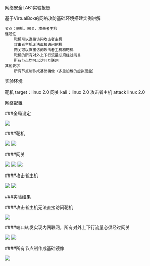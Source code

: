 网络安全LAB1实验报告

基于VirtualBox的网络攻防基础环境搭建实例讲解

    节点：靶机、网关、攻击者主机
    连通性
        靶机可以直接访问攻击者主机
        攻击者主机无法直接访问靶机
        网关可以直接访问攻击者主机和靶机
        靶机的所有对外上下行流量必须经过网关
        所有节点均可以访问互联网
    其他要求
        所有节点制作成基础镜像（多重加载的虚拟硬盘）


实验环境

靶机 target：linux 2.0
网关 kali：linux 2.0
攻击者主机 attack linux 2.0

网络配置

###全局设定

![](https://github.com/LuYe2/ns/blob/master/2017-2/homework_ly/LAB1/1.png?raw=true)

####靶机

![](https://github.com/LuYe2/ns/blob/master/2017-2/homework_ly/LAB1/4.png?raw=true)
![](https://github.com/LuYe2/ns/blob/master/2017-2/homework_ly/LAB1/8.png?raw=true)

####网关

![](https://github.com/LuYe2/ns/blob/master/2017-2/homework_ly/LAB1/2.png?raw=true)
![](https://github.com/LuYe2/ns/blob/master/2017-2/homework_ly/LAB1/3.png?raw=true)
![](https://github.com/LuYe2/ns/blob/master/2017-2/homework_ly/LAB1/6.png?raw=true)

####攻击者主机

![](https://github.com/LuYe2/ns/blob/master/2017-2/homework_ly/LAB1/5.png?raw=true)
![](https://github.com/LuYe2/ns/blob/master/2017-2/homework_ly/LAB1/7.png?raw=true)

###实验结果

####攻击者主机无法直接访问靶机

![](https://github.com/LuYe2/ns/blob/master/2017-2/homework_ly/LAB1/9.png?raw=true)

####端口转发实现内网联网，所有对外上下行流量必须经过网关

![](https://github.com/LuYe2/ns/blob/master/2017-2/homework_ly/LAB1/10.png?raw=true)
![](https://github.com/LuYe2/ns/blob/master/2017-2/homework_ly/LAB1/11.png?raw=true)

####所有节点制作成基础镜像

![](https://github.com/LuYe2/ns/blob/master/2017-2/homework_ly/LAB1/12.png?raw=true)


